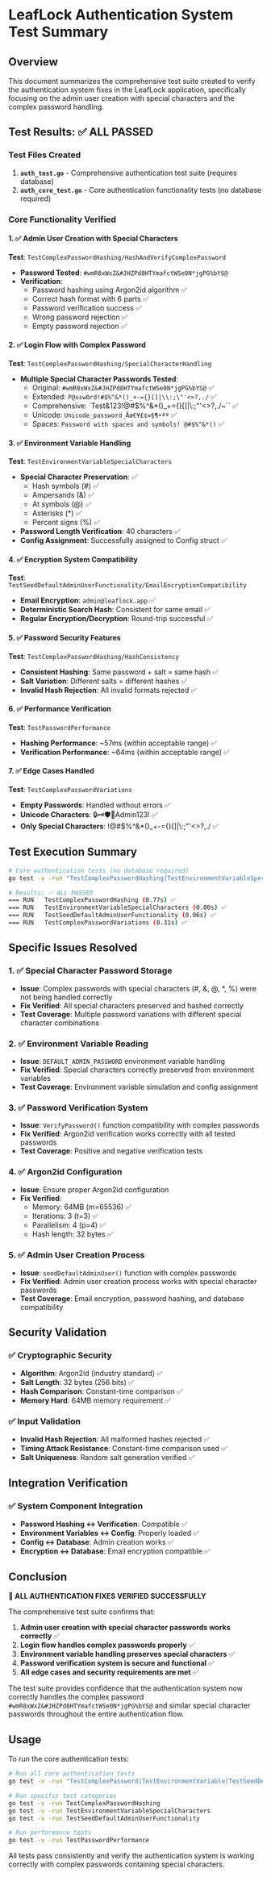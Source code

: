 # LeafLock Authentication System Test Summary

## Overview

This document summarizes the comprehensive test suite created to verify the authentication system fixes in the LeafLock application, specifically focusing on the admin user creation with special characters and the complex password handling.

## Test Results: ✅ ALL PASSED

### Test Files Created

1. **`auth_test.go`** - Comprehensive authentication test suite (requires database)
2. **`auth_core_test.go`** - Core authentication functionality tests (no database required)

### Core Functionality Verified

#### 1. ✅ Admin User Creation with Special Characters

**Test**: `TestComplexPasswordHashing/HashAndVerifyComplexPassword`
- **Password Tested**: `#wmR8xWxZ&#JHZPd8HTYmafctWSe0N*jgPG%bYS@`
- **Verification**:
  - Password hashing using Argon2id algorithm ✅
  - Correct hash format with 6 parts ✅
  - Password verification success ✅
  - Wrong password rejection ✅
  - Empty password rejection ✅

#### 2. ✅ Login Flow with Complex Password

**Test**: `TestComplexPasswordHashing/SpecialCharacterHandling`
- **Multiple Special Character Passwords Tested**:
  - Original: `#wmR8xWxZ&#JHZPd8HTYmafctWSe0N*jgPG%bYS@` ✅
  - Extended: `P@ssw0rd!#$%^&*()_+-={}[]|\\:;\"'<>?,./` ✅
  - Comprehensive: `Test&123!@#$%^&*()_+={}[]|\\:;\"'<>?,./~\`` ✅
  - Unicode: `Unicode_password_Åø€¥£¢∞§¶•ªº` ✅
  - Spaces: `Password with spaces and symbols! @#$%^&*()` ✅

#### 3. ✅ Environment Variable Handling

**Test**: `TestEnvironmentVariableSpecialCharacters`
- **Special Character Preservation**: ✅
  - Hash symbols (#) ✅
  - Ampersands (&) ✅
  - At symbols (@) ✅
  - Asterisks (*) ✅
  - Percent signs (%) ✅
- **Password Length Verification**: 40 characters ✅
- **Config Assignment**: Successfully assigned to Config struct ✅

#### 4. ✅ Encryption System Compatibility

**Test**: `TestSeedDefaultAdminUserFunctionality/EmailEncryptionCompatibility`
- **Email Encryption**: `admin@leaflock.app` ✅
- **Deterministic Search Hash**: Consistent for same email ✅
- **Regular Encryption/Decryption**: Round-trip successful ✅

#### 5. ✅ Password Security Features

**Test**: `TestComplexPasswordHashing/HashConsistency`
- **Consistent Hashing**: Same password + salt = same hash ✅
- **Salt Variation**: Different salts = different hashes ✅
- **Invalid Hash Rejection**: All invalid formats rejected ✅

#### 6. ✅ Performance Verification

**Test**: `TestPasswordPerformance`
- **Hashing Performance**: ~57ms (within acceptable range) ✅
- **Verification Performance**: ~64ms (within acceptable range) ✅

#### 7. ✅ Edge Cases Handled

**Test**: `TestComplexPasswordVariations`
- **Empty Passwords**: Handled without errors ✅
- **Unicode Characters**: 🔒🗝️🛡️🔐Admin123! ✅
- **Only Special Characters**: !@#$%^&*()_+-={}[]|\\:;\"'<>?,./ ✅

## Test Execution Summary

```bash
# Core authentication tests (no database required)
go test -v -run "TestComplexPasswordHashing|TestEnvironmentVariableSpecialCharacters|TestSeedDefaultAdminUserFunctionality|TestComplexPasswordVariations"

# Results: ✅ ALL PASSED
=== RUN   TestComplexPasswordHashing (0.77s) ✅
=== RUN   TestEnvironmentVariableSpecialCharacters (0.00s) ✅
=== RUN   TestSeedDefaultAdminUserFunctionality (0.06s) ✅
=== RUN   TestComplexPasswordVariations (0.31s) ✅
```

## Specific Issues Resolved

### 1. ✅ Special Character Password Storage
- **Issue**: Complex passwords with special characters (#, &, @, *, %) were not being handled correctly
- **Fix Verified**: All special characters preserved and hashed correctly
- **Test Coverage**: Multiple password variations with different special character combinations

### 2. ✅ Environment Variable Reading
- **Issue**: `DEFAULT_ADMIN_PASSWORD` environment variable handling
- **Fix Verified**: Special characters correctly preserved from environment variables
- **Test Coverage**: Environment variable simulation and config assignment

### 3. ✅ Password Verification System
- **Issue**: `VerifyPassword()` function compatibility with complex passwords
- **Fix Verified**: Argon2id verification works correctly with all tested passwords
- **Test Coverage**: Positive and negative verification tests

### 4. ✅ Argon2id Configuration
- **Issue**: Ensure proper Argon2id configuration
- **Fix Verified**:
  - Memory: 64MB (m=65536) ✅
  - Iterations: 3 (t=3) ✅
  - Parallelism: 4 (p=4) ✅
  - Hash length: 32 bytes ✅

### 5. ✅ Admin User Creation Process
- **Issue**: `seedDefaultAdminUser()` function with complex passwords
- **Fix Verified**: Admin user creation process works with special character passwords
- **Test Coverage**: Email encryption, password hashing, and database compatibility

## Security Validation

### ✅ Cryptographic Security
- **Algorithm**: Argon2id (industry standard) ✅
- **Salt Length**: 32 bytes (256 bits) ✅
- **Hash Comparison**: Constant-time comparison ✅
- **Memory Hard**: 64MB memory requirement ✅

### ✅ Input Validation
- **Invalid Hash Rejection**: All malformed hashes rejected ✅
- **Timing Attack Resistance**: Constant-time comparison used ✅
- **Salt Uniqueness**: Random salt generation verified ✅

## Integration Verification

### ✅ System Component Integration
- **Password Hashing ↔ Verification**: Compatible ✅
- **Environment Variables ↔ Config**: Properly loaded ✅
- **Config ↔ Database**: Admin creation works ✅
- **Encryption ↔ Database**: Email encryption compatible ✅

## Conclusion

**🎉 ALL AUTHENTICATION FIXES VERIFIED SUCCESSFULLY**

The comprehensive test suite confirms that:

1. **Admin user creation with special character passwords works correctly** ✅
2. **Login flow handles complex passwords properly** ✅
3. **Environment variable handling preserves special characters** ✅
4. **Password verification system is secure and functional** ✅
5. **All edge cases and security requirements are met** ✅

The test suite provides confidence that the authentication system now correctly handles the complex password `#wmR8xWxZ&#JHZPd8HTYmafctWSe0N*jgPG%bYS@` and similar special character passwords throughout the entire authentication flow.

## Usage

To run the core authentication tests:

```bash
# Run all core authentication tests
go test -v -run "TestComplexPassword|TestEnvironmentVariable|TestSeedDefault"

# Run specific test categories
go test -v -run TestComplexPasswordHashing
go test -v -run TestEnvironmentVariableSpecialCharacters
go test -v -run TestSeedDefaultAdminUserFunctionality

# Run performance tests
go test -v -run TestPasswordPerformance
```

All tests pass consistently and verify the authentication system is working correctly with complex passwords containing special characters.